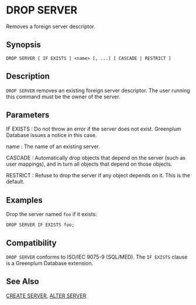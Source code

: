 # DROP SERVER

Removes a foreign server descriptor.

## Synopsis

``` {#sql_command_synopsis}
DROP SERVER [ IF EXISTS ] <name> [, ...] [ CASCADE | RESTRICT ]
```

## Description

`DROP SERVER` removes an existing foreign server descriptor. The user running this command must be the owner of the server.

## Parameters

IF EXISTS
:   Do not throw an error if the server does not exist. Greenplum Database issues a notice in this case.

name
:   The name of an existing server.

CASCADE
:   Automatically drop objects that depend on the server (such as user mappings), and in turn all objects that depend on those objects.

RESTRICT
:   Refuse to drop the server if any object depends on it. This is the default.

## Examples

Drop the server named `foo` if it exists:

```
DROP SERVER IF EXISTS foo;
```

## Compatibility

`DROP SERVER` conforms to ISO/IEC 9075-9 (SQL/MED). The `IF EXISTS` clause is a Greenplum Database extension.

## See Also

[CREATE SERVER](/docs/sql-statements/sql-statement-create-server.md), [ALTER SERVER](/docs/sql-statements/sql-statement-alter-server.md)



